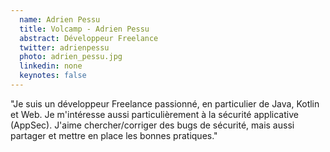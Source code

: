 ```yaml
---
  name: Adrien Pessu
  title: Volcamp - Adrien Pessu
  abstract: Développeur Freelance
  twitter: adrienpessu
  photo: adrien_pessu.jpg
  linkedin: none
  keynotes: false
---
```

"Je suis un développeur Freelance passionné, en particulier de Java, Kotlin et Web. Je m'intéresse aussi particulièrement à la sécurité applicative (AppSec). J'aime chercher/corriger des bugs de sécurité, mais aussi partager et mettre en place les bonnes pratiques."
